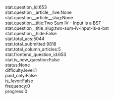 stat.question_id:653  
stat.question__article__live:None  
stat.question__article__slug:None  
stat.question__title:Two Sum IV - Input is a BST  
stat.question__title_slug:two-sum-iv-input-is-a-bst  
stat.question__hide:False  
stat.total_acs:5044  
stat.total_submitted:9818  
stat.total_column_articles:5  
stat.frontend_question_id:653  
stat.is_new_question:False  
status:None  
difficulty.level:1  
paid_only:False  
is_favor:False  
frequency:0  
progress:0  
